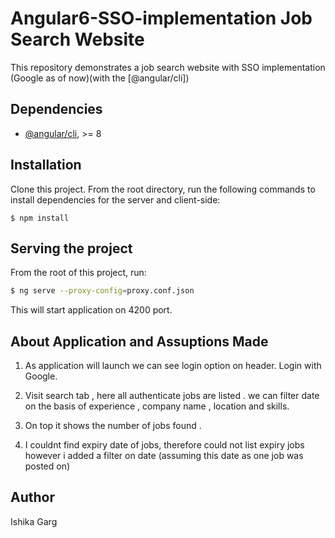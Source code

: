 # Angular6-SSO-implementation Job Search Website

This repository demonstrates a job search website with SSO implementation (Google as of now)(with the [@angular/cli])

## Dependencies

* [@angular/cli](https://github.com/angular/angular-cli), >= 8

## Installation

Clone this project. From the root directory, run the following commands to install dependencies for the server and client-side:

```
$ npm install

```
## Serving the project

From the root of this project, run:

```bash
$ ng serve --proxy-config=proxy.conf.json
```

This will start application on 4200 port.

## About Application and Assuptions Made 

1. As application will launch we can see login option on header. Login with Google.

2. Visit search tab , here all authenticate jobs are listed . we can filter date on the basis of experience , company name , location and skills.

3. On top it shows the number of jobs found .

4. I couldnt find expiry date of jobs, therefore could not list expiry jobs however i added a filter on date (assuming this date as one job was posted on)

## Author

Ishika Garg


